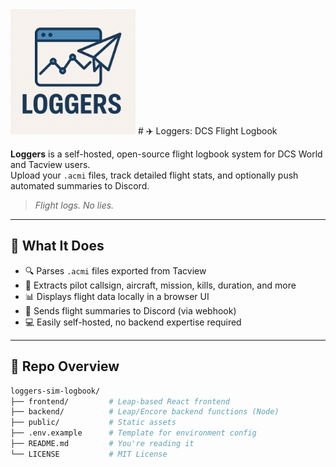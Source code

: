 <img src="loggers-logo.png" alt="loggers logo" width="200"/>
# ✈️ Loggers: DCS Flight Logbook

**Loggers** is a self-hosted, open-source flight logbook system for DCS World and Tacview users.  
Upload your `.acmi` files, track detailed flight stats, and optionally push automated summaries to Discord.

> _Flight logs. No lies._

---

## 🧩 What It Does

- 🔍 Parses `.acmi` files exported from Tacview
- 🧠 Extracts pilot callsign, aircraft, mission, kills, duration, and more
- 📊 Displays flight data locally in a browser UI
- 📣 Sends flight summaries to Discord (via webhook)
- 💻 Easily self-hosted, no backend expertise required

---

## 📂 Repo Overview

```bash
loggers-sim-logbook/
├── frontend/         # Leap-based React frontend
├── backend/          # Leap/Encore backend functions (Node)
├── public/           # Static assets
├── .env.example      # Template for environment config
├── README.md         # You're reading it
└── LICENSE           # MIT License
